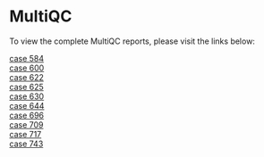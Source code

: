 # MultiQC

To view the complete MultiQC reports, please visit the links below: 

[case 584](https://elenalippolis9.github.io/genomics2024/Reports/multiqc_report_case584.html) <br>
[case 600](https://elenalippolis9.github.io/genomics2024/Reports/multiqc_report_case600.html) <br>
[case 622](https://elenalippolis9.github.io/genomics2024/Reports/multiqc_report_case622.html) <br>
[case 625](https://elenalippolis9.github.io/genomics2024/Reports/multiqc_report_case625.html) <br>
[case 630](https://elenalippolis9.github.io/genomics2024/Reports/multiqc_report_case630.html) <br>
[case 644](https://elenalippolis9.github.io/genomics2024/Reports/multiqc_report_case644.html) <br>
[case 696](https://elenalippolis9.github.io/genomics2024/Reports/multiqc_report_case696.html) <br>
[case 709](https://elenalippolis9.github.io/genomics2024/Reports/multiqc_report_case709.html) <br>
[case 717](https://elenalippolis9.github.io/genomics2024/Reports/multiqc_report_case717.html) <br>
[case 743](https://elenalippolis9.github.io/genomics2024/Reports/multiqc_report_case743.html) <br>